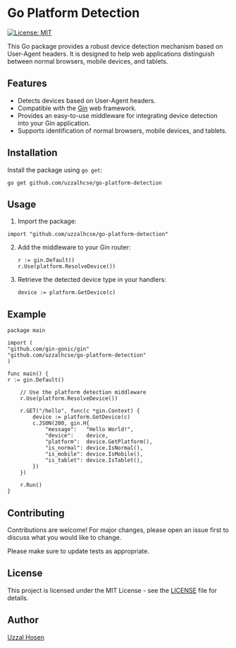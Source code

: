 # Go Platform Detection

[![License: MIT](https://img.shields.io/badge/License-MIT-blue.svg)](https://opensource.org/licenses/MIT)

This Go package provides a robust device detection mechanism based on User-Agent headers. It is designed to help web applications distinguish between normal browsers, mobile devices, and tablets.

## Features

-   Detects devices based on User-Agent headers.
-   Compatible with the [Gin](https://github.com/gin-gonic/gin) web framework.
-   Provides an easy-to-use middleware for integrating device detection into your Gin application.
-   Supports identification of normal browsers, mobile devices, and tablets.

## Installation
Install the package using `go get`:

```
go get github.com/uzzalhcse/go-platform-detection
```

## Usage

1.  Import the package:
 ```
import "github.com/uzzalhcse/go-platform-detection"
```
2.  Add the middleware to your Gin router:

    ```
    r := gin.Default()
    r.Use(platform.ResolveDevice())
    ```

3.  Retrieve the detected device type in your handlers:

    ```
    device := platform.GetDevice(c)
    ```


## Example

```
package main

import (
"github.com/gin-gonic/gin"
"github.com/uzzalhcse/go-platform-detection"
)

func main() {
r := gin.Default()

	// Use the platform detection middleware
	r.Use(platform.ResolveDevice())

	r.GET("/hello", func(c *gin.Context) {
		device := platform.GetDevice(c)
		c.JSON(200, gin.H{
			"message":   "Hello World!",
			"device":    device,
			"platform":  device.GetPlatform(),
			"is_normal": device.IsNormal(),
			"is_mobile": device.IsMobile(),
			"is_tablet": device.IsTablet(),
		})
	})

	r.Run()
}
```

## Contributing

Contributions are welcome! For major changes, please open an issue first to discuss what you would like to change.

Please make sure to update tests as appropriate.

## License

This project is licensed under the MIT License - see the [LICENSE](https://chat.openai.com/c/LICENSE) file for details.

## Author

[Uzzal Hosen](https://github.com/uzzalhcse)